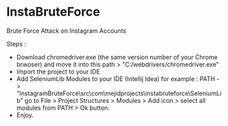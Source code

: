 # InstaBruteForce
Brute Force Attack on Instagram Accounts

Steps :

- Download chromedriver.exe (the same version number of your Chrome brwoser) and move it into this path > "C:/webdrivers/chromedriver.exe"
- Import the project to your IDE
- Add SeleniumLib Modules to your IDE (Intellij Idea) for example :
  PATH -> "InstagramBruteForce\src\com\mejidprojects\instabruteforce\SeleniumLib"
  go to File > Project Structures > Modules > Add icon > select all modules from PATH > Ok button.
- Enjoy.
